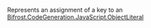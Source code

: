 Represents an assignment of a key to an [Bifrost.CodeGeneration.JavaScript.ObjectLiteral](Bifrost.CodeGeneration.JavaScript.ObjectLiteral)